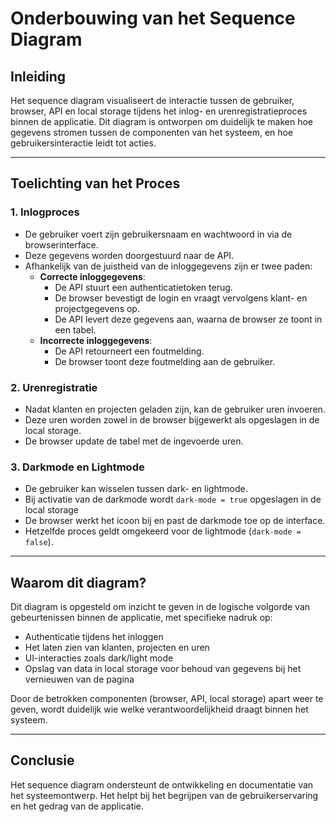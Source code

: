 # Onderbouwing van het Sequence Diagram

## Inleiding
Het sequence diagram visualiseert de interactie tussen de gebruiker, browser, API en local storage tijdens het inlog- en urenregistratieproces binnen de applicatie. Dit diagram is ontworpen om duidelijk te maken hoe gegevens stromen tussen de componenten van het systeem, en hoe gebruikersinteractie leidt tot acties.

---

## Toelichting van het Proces

### 1. Inlogproces
- De gebruiker voert zijn gebruikersnaam en wachtwoord in via de browserinterface.
- Deze gegevens worden doorgestuurd naar de API.
- Afhankelijk van de juistheid van de inloggegevens zijn er twee paden:
  - **Correcte inloggegevens**:
    - De API stuurt een authenticatietoken terug.
    - De browser bevestigt de login en vraagt vervolgens klant- en projectgegevens op.
    - De API levert deze gegevens aan, waarna de browser ze toont in een tabel.
  - **Incorrecte inloggegevens**:
    - De API retourneert een foutmelding.
    - De browser toont deze foutmelding aan de gebruiker.

### 2. Urenregistratie
- Nadat klanten en projecten geladen zijn, kan de gebruiker uren invoeren.
- Deze uren worden zowel in de browser bijgewerkt als opgeslagen in de local storage.
- De browser update de tabel met de ingevoerde uren.

### 3. Darkmode en Lightmode
- De gebruiker kan wisselen tussen dark- en lightmode.
- Bij activatie van de darkmode wordt `dark-mode = true` opgeslagen in de local storage
- De browser werkt het icoon bij en past de darkmode toe op de interface.
- Hetzelfde proces geldt omgekeerd voor de lightmode (`dark-mode = false`).

---

## Waarom dit diagram?
Dit diagram is opgesteld om inzicht te geven in de logische volgorde van gebeurtenissen binnen de applicatie, met specifieke nadruk op:
- Authenticatie tijdens het inloggen
- Het laten zien van klanten, projecten en uren
- UI-interacties zoals dark/light mode
- Opslag van data in local storage voor behoud van gegevens bij het vernieuwen van de pagina

Door de betrokken componenten (browser, API, local storage) apart weer te geven, wordt duidelijk wie welke verantwoordelijkheid draagt binnen het systeem.

---

## Conclusie
Het sequence diagram ondersteunt de ontwikkeling en documentatie van het systeemontwerp. Het helpt bij het begrijpen van de gebruikerservaring en het gedrag van de applicatie. 